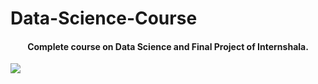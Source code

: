 # Data-Science-Course
#### <center>Complete course on Data Science and Final Project of Internshala.</center>


![](https://internshala.com//static/images/internshala_og_image.jpg)
